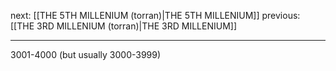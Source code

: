 next: [[THE 5TH MILLENIUM (torran)|THE 5TH MILLENIUM]]
previous: [[THE 3RD MILLENIUM (torran)|THE 3RD MILLENIUM]]

---
3001-4000 (but usually 3000-3999)